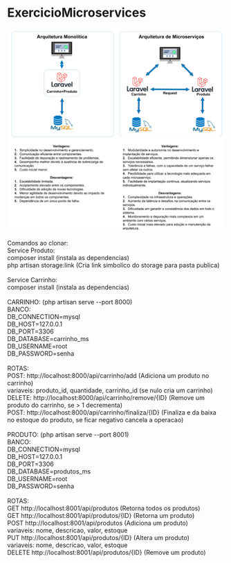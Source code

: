 # ExercicioMicroservices

![Arquiteruas](arquiteturas/arquiteturas.jpg)

Comandos ao clonar:<br>
Service Produto:<br>
composer install (instala as dependencias)<br>
php artisan storage:link (Cria link simbolico do storage para pasta publica)<br><br>
Service Carrinho:<br>
composer install (instala as dependencias)<br><br>
CARRINHO: (php artisan serve --port 8000)<br>
BANCO:<br>
DB_CONNECTION=mysql<br>
DB_HOST=127.0.0.1<br>
DB_PORT=3306<br>
DB_DATABASE=carrinho_ms<br>
DB_USERNAME=root<br>
DB_PASSWORD=senha<br><br>
ROTAS:<br>
POST: http://localhost:8000/api/carrinho/add (Adiciona um produto no carrinho)<br>
variaveis: produto_id, quantidade, carrinho_id (se nulo cria um carrinho)<br>
DELETE: http://localhost:8000/api/carrinho/remove/{ID} (Remove um produto do carrinho,  se > 1 decrementa)<br>
POST: http://localhost:8000/api/carrinho/finaliza/{ID} (Finaliza e da baixa no estoque do produto, se ficar negativo cancela a operacao)<br><br>
PRODUTO: (php artisan serve --port 8001)<br>
BANCO:<br>
DB_CONNECTION=mysql<br>
DB_HOST=127.0.0.1<br>
DB_PORT=3306<br>
DB_DATABASE=produtos_ms<br>
DB_USERNAME=root<br>
DB_PASSWORD=senha<br><br>
ROTAS:<br>
GET http://localhost:8001/api/produtos (Retorna todos os produtos)<br>
GET http://localhost:8001/api/produtos/{ID} (Retorna um produto)<br>
POST http://localhost:8001/api/produtos (Adiciona um produto)<br>
variaveis: nome, descricao, valor, estoque<br>
PUT http://localhost:8001/api/produtos/{ID} (Altera um produto)<br>
variaveis: nome, descricao, valor, estoque<br>
DELETE http://localhost:8001/api/produtos/{ID} (Remove um produto)<br>
